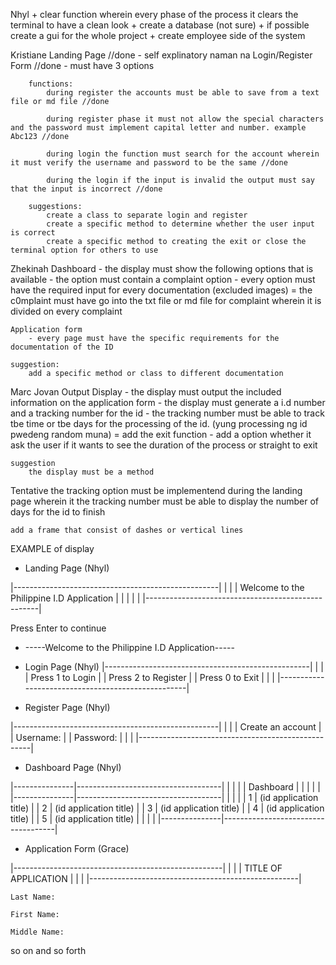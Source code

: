 Nhyl
    + clear function wherein every phase of the process it clears the terminal to have a clean look
    + create a database (not sure)
    + if possible create a gui for the whole project
    + create employee side of the system
    

Kristiane 
    Landing Page //done
        - self explinatory naman na
    Login/Register Form //done
        - must have 3 options

        functions:
            during register the accounts must be able to save from a text file or md file //done

            during register phase it must not allow the special characters and the password must implement capital letter and number. example Abc123 //done

            during login the function must search for the account wherein it must verify the username and password to be the same //done

            during the login if the input is invalid the output must say that the input is incorrect //done

        suggestions: 
            create a class to separate login and register
            create a specific method to determine whether the user input is correct
            create a specific method to creating the exit or close the terminal option for others to use

Zhekinah
    Dashboard
        - the display must show the following options that is available
        - the option must contain a complaint option
        - every option must have the required input for every documentation (excluded images)
        = the c0mplaint must have go into the txt file or md file for complaint wherein it is divided on every complaint

    Application form
        - every page must have the specific requirements for the documentation of the ID
    
    suggestion: 
        add a specific method or class to different documentation
        

Marc Jovan
    Output Display
        - the display must output the included information on the application form 
        - the display must generate a i.d number and a tracking number for the id
        - the tracking number must be able to track tbe time or tbe days for the processing of the id. (yung processing ng id pwedeng random muna)
        = add the exit function 
        - add a option whether it ask the user if it wants to see the duration of the process or straight to exit


    suggestion
        the display must be a method

Tentative
    the tracking option must be implementend during the landing page wherein it the tracking number must be able to display the number of days for the id to finish
    
    add a frame that consist of dashes or vertical lines




EXAMPLE of display

+ Landing Page (Nhyl)

|---------------------------------------------------|
|                                                   |
|     Welcome to the Philippine I.D Application     |
|                                                   |
|                                                   |
|---------------------------------------------------|

Press Enter to continue

* -----Welcome to the Philippine I.D Application-----

+ Login Page (Nhyl)
|---------------------------------------------------|
|                                                   |
|   Press 1 to Login                                |
|   Press 2 to Register                             |
|   Press 0 to Exit                                 |
|                                                   |
|---------------------------------------------------|

+ Register Page (Nhyl)

|---------------------------------------------------|
|                                                   |
|   Create an account                               |
|   Username:                                       |
|   Password:                                       |
|                                                   |
|---------------------------------------------------|

+ Dashboard Page (Nhyl)

|---------------|------------------------------------|
|               |                                    |
|   Dashboard   |                                    |
|               |                                    |
|---------------|------------------------------------|
|               |                                    |
|       1       |      (id application title)        | 
|       2       |      (id application title)        |
|       3       |      (id application title)        |
|       4       |      (id application title)        |
|       5       |      (id application title)        |
|               |                                    |
|---------------|------------------------------------|

+ Application Form (Grace)

|----------------------------------------------------|
|                                                    |
|                TITLE OF APPLICATION                | 
|                                                    |
|----------------------------------------------------|
                                                    
    Last Name:                                       
                                                    
    First Name:                                     
                                                    
    Middle Name:                                    
                                                    
                                                    
so on and so forth


